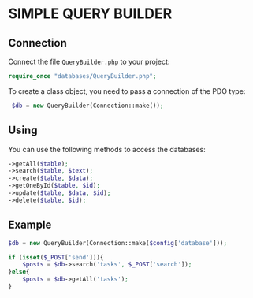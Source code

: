 # SIMPLE QUERY BUILDER

## Connection
Connect the file `QueryBuilder.php` to your project:
```php
require_once "databases/QueryBuilder.php";
```
To create a class object, you need to pass a connection of the PDO type:
```php
 $db = new QueryBuilder(Connection::make());
```
## Using 

You can use the following methods  to access the databases:
```php
->getAll($table);
->search($table, $text);
->create($table, $data);
->getOneById($table, $id);
->update($table, $data, $id);
->delete($table, $id);
```
## Example

```php
$db = new QueryBuilder(Connection::make($config['database']));

if (isset($_POST['send'])){
    $posts = $db->search('tasks', $_POST['search']);
}else{
    $posts = $db->getAll('tasks');
}
```
